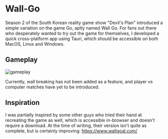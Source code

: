 # Wall-Go

Season 2 of the South Korean reality game show "Devil's Plan" introduced a simple variation on the game Go, aptly named Wall Go. For fans out there who desperately wanted to try out the game for themselves, I developed a quick cross-platform app using Tauri, which should be accessible on both MacOS, Linus and Windows.

## Gameplay

![gameplay](https://github.com/user-attachments/assets/7a23f0e6-91d5-4ce0-b986-5786d6c817c5)

Currently, wall breaking has not been added as a feature, and player vs computer matches have yet to be introduced.

## Inspiration

I was partially inspired by some other guys who tried their hand at recreating the game as well, which is accessible in-browser and doesn't require a download. At the time of writing, their version isn't quite as complete, but is certainly improving: https://www.wallgoal.com/
